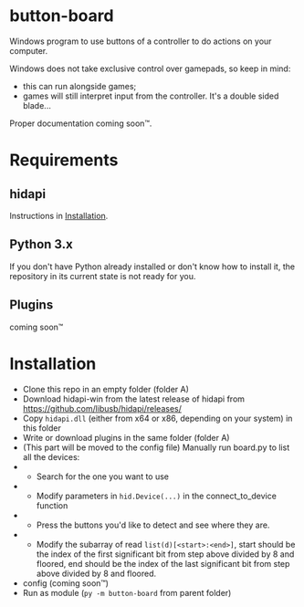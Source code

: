 # button-board
Windows program to use buttons of a controller to do actions on your computer.

Windows does not take exclusive control over gamepads, so keep in mind:
- this can run alongside games;
- games will still interpret input from the controller.
It's a double sided blade...

Proper documentation coming soon™.



# Requirements
## hidapi
Instructions in [Installation](#installation).

## Python 3.x
If you don't have Python already installed or don't know how to install it, the repository in its current state is not ready for you.

## Plugins
coming soon™


# Installation
- Clone this repo in an empty folder (folder A)
- Download hidapi-win from the latest release of hidapi from https://github.com/libusb/hidapi/releases/
- Copy `hidapi.dll` (either from x64 or x86, depending on your system) in this folder
- Write or download plugins in the same folder (folder A)
- (This part will be moved to the config file) Manually run board.py to list all the devices:
- - Search for the one you want to use
- - Modify parameters in `hid.Device(...)` in the connect_to_device function
- - Press the buttons you'd like to detect and see where they are.
- - Modify the subarray of read `list(d)[<start>:<end>]`, start should be the index of the first significant bit from step above divided by 8 and floored, end should be the index of the last significant bit from step above divided by 8 and floored.
- config (coming soon™)
- Run as module (`py -m button-board` from parent folder)
